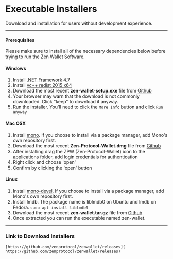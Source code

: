 # Executable Installers

Download and installation for users without development experience.

--------------------------------------------------------------------------------

#### Prerequisites
Please make sure to install all of the necessary dependencies below before trying to run the Zen Wallet Software.

#### Windows
1. Install [.NET Framework 4.7​](https://www.microsoft.com/en-us/download/details.aspx?id=55167)
2. Install [vc++ redist 2015 x64​](https://github.com/zenprotocol/zen-prerequisites-nuget/raw/master/vc_redist.x64.exe)
3. Download the most recent **zen-wallet-setup.exe** file from [Github​](https://github.com/zenprotocol/zenwallet/releases)
4. Your browser may warn that the download is not commonly downloaded. Click "keep" to download it anyway.
5. Run the installer. You'll need to click the ```More Info``` button and click ```Run anyway```

#### Mac OSX
1. Install [mono](http://www.mono-project.com/download/stable/#download-mac). If you choose to install via a package manager, add Mono's own repository first.
2. Download the most recent **Zen-Protocol-Wallet.dmg** file from [Github​](https://github.com/zenprotocol/zenwallet/releases)
3. After installing drag the ZPW (Zen-Protocol-Wallet) icon to the applications folder, add login credentials for authentication
4. Right click and choose 'open'
5. Confirm by clicking the 'open' button

#### Linux
1. Install [mono-devel](https://www.mono-project.com/download/stable/#download-lin-ubuntu). If you choose to install via a package manager, add Mono's own repository first.
2. Install lmdb. The package name is liblmdb0 on Ubuntu and lmdb on Fedora.
   ```sudo apt install liblmdb0```
3. Download the most recent **zen-wallet.tar.gz** file from [Github​](https://github.com/zenprotocol/zenwallet/releases)
4. Once extracted you can run the executable named zen-wallet.

--------------------------------------------------------------------------------

### Link to Download Installers
    [​https://github.com/zenprotocol/zenwallet/releases​](​https://github.com/zenprotocol/zenwallet/releases​)

